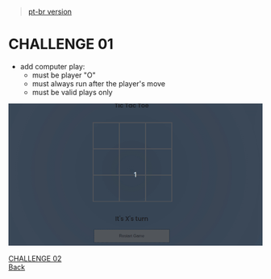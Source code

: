 > [pt-br version](README-PTBR.md)

# CHALLENGE 01

- add computer play:
    - must be player "O"
    - must always run after the player's move
    - must be valid plays only

![](../gifs/challenge-1.gif)

[CHALLENGE 02](../challenge-2/README.md)  
[Back](../README.md)